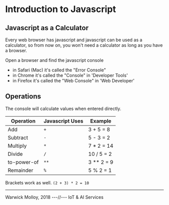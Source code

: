 # Introduction to Javascript
## Javascript as a Calculator
Every web browser has javascript and javascript can be
used as a calculator, so from now on, you won't need a calculator as long as you have a browser.

Open a browser and find the javascript console
- in Safari (Mac) it's called the "Error Console"
- in Chrome it's called the "Console" in 'Developer Tools'
- in Firefox it's called the "Web Console" in 'Web Developer'

## Operations
The console will calculate values when entered directly.

| Operation | Javascript Uses| Example |
|---|---|---|
| Add | `+` | 3 + 5 = 8 |
| Subtract | `-` | 5 - 3 = 2 |
| Multiply | `*` | 7 * 2 = 14 |
| Divide | `/` | 10 / 5 = 2|
| to-power-of | `**` | 3 ** 2 = 9 |
| Remainder | `%` | 5 % 2 = 1 |

Brackets work as well.
`(2 + 3) * 2 = 10`

----
Warwick Molloy, 2018   ---//---  IoT & AI Services
